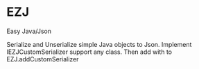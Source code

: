 # EZJ
Easy Java/Json

Serialize and Unserialize simple Java objects to Json.
Implement IEZJCustomSerializer support any class. Then add with to EZJ.addCustomSerializer
